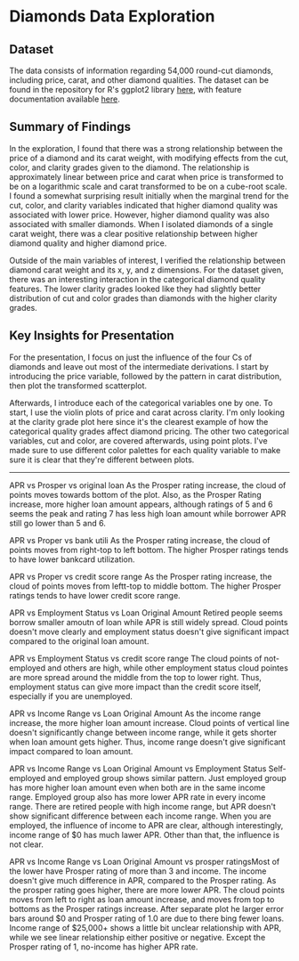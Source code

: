 # Diamonds Data Exploration

## Dataset

The data consists of information regarding 54,000 round-cut diamonds, including
price, carat, and other diamond qualities. The dataset can be found in the
repository for R's ggplot2 library [here](https://github.com/tidyverse/ggplot2/blob/master/data-raw/diamonds.csv),
with feature documentation available [here](http://ggplot2.tidyverse.org/reference/diamonds.html).


## Summary of Findings

In the exploration, I found that there was a strong relationship between the
price of a diamond and its carat weight, with modifying effects from the cut,
color, and clarity grades given to the diamond. The relationship is
approximately linear between price and carat when price is transformed to be on
a logarithmic scale and carat transformed to be on a cube-root scale. I found a
somewhat surprising result initially when the marginal trend for the cut, color,
and clarity variables indicated that higher diamond quality was associated with
lower price. However, higher diamond quality was also associated with smaller
diamonds. When I isolated diamonds of a single carat weight, there was a clear
positive relationship between higher diamond quality and higher diamond price.

Outside of the main variables of interest, I verified the relationship between
diamond carat weight and its x, y, and z dimensions. For the dataset given,
there was an interesting interaction in the categorical diamond quality
features. The lower clarity grades looked like they had slightly better
distribution of cut and color grades than diamonds with the higher clarity
grades.


## Key Insights for Presentation

For the presentation, I focus on just the influence of the four Cs of diamonds
and leave out most of the intermediate derivations. I start by introducing the
price variable, followed by the pattern in carat distribution, then plot the
transformed scatterplot.

Afterwards, I introduce each of the categorical variables one by one. To start,
I use the violin plots of price and carat across clarity. I'm only looking at
the clarity grade plot here since it's the clearest example of how the
categorical quality grades affect diamond pricing. The other two categorical
variables, cut and color, are covered afterwards, using point plots. I've made
sure to use different color palettes for each quality variable to make sure it
is clear that they're different between plots.


***
APR vs Prosper vs original loan
As the Prosper rating increase, the cloud of points moves towards bottom of the plot. Also, as the Prosper Rating increase, more higher loan amount appears, although ratings of 5 and 6 seems the peak and rating 7 has less high loan amount while borrower APR still go lower than 5 and 6.

APR vs Proper vs bank utili
As the Prosper rating increase, the cloud of points moves from right-top to left bottom. The higher Prosper ratings tends to have lower bankcard utilization.

APR vs Proper vs credit score range
As the Prosper rating increase, the cloud of points moves from leftt-top to middle bottom. The higher Prosper ratings tends to have lower credit score range.

APR vs Employment Status vs Loan Original Amount
Retired people seems borrow smaller amoutn of loan while APR is still widely spread. Cloud points doesn't move clearly and employment status doesn't give significant impact compared to the original loan amount.

APR vs Employment Status vs credit score range
The cloud points of not-employed and others are high, while other employment status cloud pointes are more spread around the middle from the top to lower right. Thus, employment status can give more impact than the credit score itself, especially if you are unemployed.

APR vs Income Range vs Loan Original Amount
As the income range increase, the more higher loan amount increase. Cloud points of vertical line doesn't significantly change between income range, while it gets shorter when loan amount gets higher. Thus, income range doesn't give significant impact compared to loan amount.


APR vs Income Range vs Loan Original Amount vs Employment Status
Self-employed and employed group shows similar pattern. Just employed group has more higher loan amount even when both are in the same income range. Employed group also has more lower APR rate in every income range. There are retired people with high income range, but APR doesn't show significant difference between each income range.
When you are employed, the influence of income to APR are clear, although interestingly, income range of $0 has much lawer APR. Other than that, the influence is not clear.

APR vs Income Range vs Loan Original Amount vs prosper ratingsMost of the lower have Prosper rating of more than 3 and income.
The income doesn't give much difference in APR, compared to the Prosper rating. As the prosper rating goes higher, there are more lower APR.
The cloud points moves from left to right as loan amount increase, and moves from top to bottoms as the Prosper ratings increase.
After separate plot
he larger error bars around $0 and Prosper rating of 1.0 are due to there bing fewer loans. Income range of $25,000+ shows a little bit unclear relationship with APR, while we see linear relationship either positive or negative. Except the Prosper rating of 1, no-income has higher APR rate.